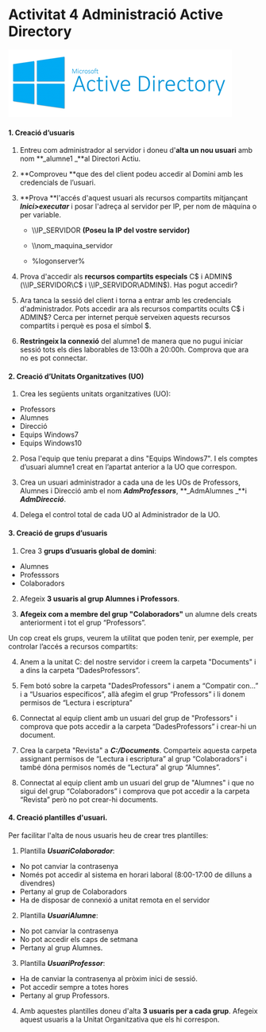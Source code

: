 <!-- notoc -->

# Activitat 4 Administració Active Directory

![Active Directory](/assets/ActiveDirectory.png)

#### 1. Creació d’usuaris

1. Entreu com administrador al servidor i doneu d'**alta un nou usuari** amb nom **_alumne1 _**al Directori Actiu. 

2. **Comproveu **que des del client podeu accedir al Domini amb les credencials de l’usuari. 

3. **Prova **l'accés d'aquest usuari als recursos compartits mitjançant **_Inici>executar_** i posar l'adreça al servidor per IP, per nom de màquina o per variable. 

    * \\\IP_SERVIDOR    	**(Poseu la IP del vostre servidor)**

    * \\\nom_maquina_servidor 

    * %logonserver% 

4. Prova d'accedir als **recursos compartits especials** C$ i ADMIN$ (\\\IP_SERVIDOR\C$ i \\\IP_SERVIDOR\ADMIN$). Has pogut accedir?

5. Ara tanca la sessió del client i torna a entrar amb les credencials d'administrador. Pots accedir ara als recursos compartits ocults C$ i ADMIN$? Cerca per internet perquè serveixen aquests recursos compartits i perquè es posa el símbol $.

6. **Restringeix la connexió** del alumne1 de manera que no pugui iniciar sessió tots els dies laborables de 13:00h a 20:00h. Comprova que ara no es pot connectar.

#### 2. Creació d’Unitats Organitzatives (UO)

1. Crea les següents unitats organitzatives (UO):

  * Professors
  * Alumnes
  * Direcció
  * Equips Windows7
  * Equips Windows10

2. Posa l'equip que teniu preparat a dins "Equips Windows7". I els comptes d’usuari alumne1 creat en l’apartat anterior a la UO que correspon.

3. Crea un usuari administrador a cada una de les UOs de Professors, Alumnes i Direcció amb el nom **_AdmProfessors_**, **_AdmAlumnes _**i **_AdmDirecció_**.

4. Delega el control total de cada UO al Administrador de la UO.

#### 3. Creació de grups d’usuaris

1. Crea 3 **grups d’usuaris global de domini**:

  * Alumnes
  * Professsors
  * Colaboradors

2. Afegeix **3 usuaris al grup Alumnes i Professors**.

3. **Afegeix com a membre del grup "Colaboradors"** un alumne dels creats anteriorment i tot el grup “Professors”.

  Un cop creat els grups, veurem la utilitat que poden tenir, per exemple, per controlar l’accés a recursos compartits:

4. Anem a la unitat C: del nostre servidor i creem la carpeta "Documents" i a dins la carpeta “DadesProfessors”.

5. Fem botó sobre la carpeta "DadesProfessors" i anem a “Compatir con...” i a “Usuarios específicos”, allà afegim el grup “Professors” i li donem permisos de “Lectura i escriptura”

6. Connectat al equip client amb un usuari del grup de "Professors" i comprova que pots accedir a la carpeta “DadesProfessors” i crear-hi un document.

7. Crea la carpeta "Revista" a **_C:/Documents_**. Comparteix aquesta carpeta assignant permisos de “Lectura i escriptura” al grup “Colaboradors” i també dóna permisos només de “Lectura” al grup “Alumnes”.

8. Connectat al equip client amb un usuari del grup de "Alumnes" i que no sigui del grup “Colaboradors” i comprova que pot accedir a la carpeta “Revista” però no pot crear-hi documents.

#### 4. Creació plantilles d'usuari.

  Per facilitar l'alta de nous usuaris heu de crear tres plantilles:

1. Plantilla **_UsuariColaborador_**:
  * No pot canviar la contrasenya
  * Només pot accedir al sistema en horari laboral (8:00-17:00 de dilluns a divendres)
  * Pertany al grup de Colaboradors
  * Ha de disposar de connexió a unitat remota en el servidor

2. Plantilla **_UsuariAlumne_**:
  * No pot canviar la contrasenya
  * No pot accedir els caps de setmana
  * Pertany al grup Alumnes.

3. Plantilla **_UsuariProfessor_**:
  * Ha de canviar la contrasenya al pròxim inici de sessió.
  * Pot accedir sempre a totes hores
  * Pertany al grup Professors.

4. Amb aquestes plantilles doneu d'alta **3 usuaris per a cada grup**. Afegeix aquest usuaris a la Unitat Organitzativa que els hi correspon.

